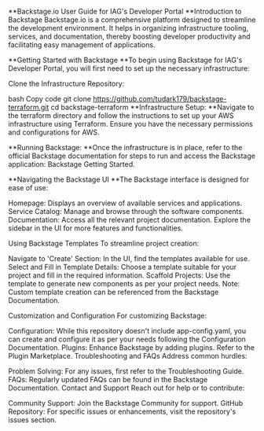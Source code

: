 **Backstage.io User Guide for IAG's Developer Portal
**Introduction to Backstage
Backstage.io is a comprehensive platform designed to streamline the development environment. It helps in organizing infrastructure tooling, services, and documentation, thereby boosting developer productivity and facilitating easy management of applications.

**Getting Started with Backstage
**To begin using Backstage for IAG's Developer Portal, you will first need to set up the necessary infrastructure:

Clone the Infrastructure Repository:

bash
Copy code
git clone https://github.com/tudark179/backstage-terraform.git
cd backstage-terraform
**Infrastructure Setup:
**Navigate to the terraform directory and follow the instructions to set up your AWS infrastructure using Terraform. Ensure you have the necessary permissions and configurations for AWS.

**Running Backstage:
**Once the infrastructure is in place, refer to the official Backstage documentation for steps to run and access the Backstage application: Backstage Getting Started.

**Navigating the Backstage UI
**The Backstage interface is designed for ease of use:

Homepage: Displays an overview of available services and applications.
Service Catalog: Manage and browse through the software components.
Documentation: Access all the relevant project documentation.
Explore the sidebar in the UI for more features and functionalities.

Using Backstage Templates
To streamline project creation:

Navigate to 'Create' Section: In the UI, find the templates available for use.
Select and Fill in Template Details: Choose a template suitable for your project and fill in the required information.
Scaffold Projects: Use the template to generate new components as per your project needs.
Note: Custom template creation can be referenced from the Backstage Documentation.

Customization and Configuration
For customizing Backstage:

Configuration: While this repository doesn't include app-config.yaml, you can create and configure it as per your needs following the Configuration Documentation.
Plugins: Enhance Backstage by adding plugins. Refer to the Plugin Marketplace.
Troubleshooting and FAQs
Address common hurdles:

Problem Solving: For any issues, first refer to the Troubleshooting Guide.
FAQs: Regularly updated FAQs can be found in the Backstage Documentation.
Contact and Support
Reach out for help or to contribute:

Community Support: Join the Backstage Community for support.
GitHub Repository: For specific issues or enhancements, visit the repository's issues section.
